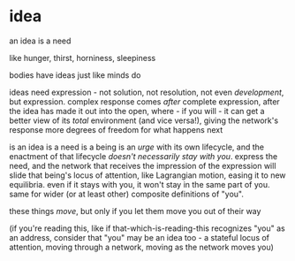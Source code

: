 # idea

an idea is a need

like hunger, thirst, horniness, sleepiness

bodies have ideas just like minds do

ideas need expression - not solution, not resolution, not even _development_, but expression. complex response comes _after_ complete expression, after the idea has made it out into the open, where - if you will - it can get a better view of its _total_ environment (and vice versa!), giving the network's response more degrees of freedom for what happens next

is an idea is a need is a being is an _urge_ with its own lifecycle, and the enactment of that lifecycle _doesn't necessarily stay with you_. express the need, and the network that receives the impression of the expression will slide that being's locus of attention, like Lagrangian motion, easing it to new equilibria. even if it stays with you, it won't stay in the same part of you. same for wider (or at least other) composite definitions of "you".

these things _move_, but only if you let them move you out of their way

(if you're reading this, like if that-which-is-reading-this recognizes "you" as an address, consider that "you" may be an idea too - a stateful locus of attention, moving through a network, moving as the network moves you)
